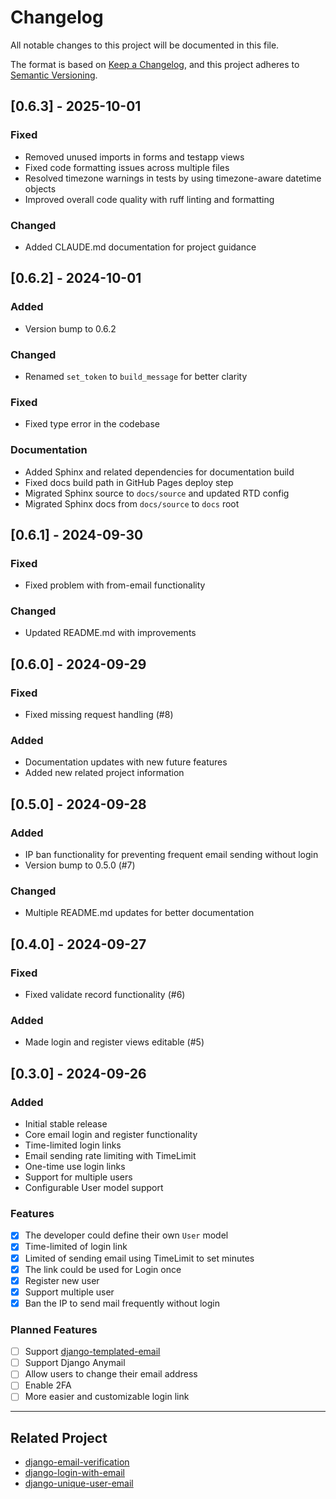 # Changelog

All notable changes to this project will be documented in this file.

The format is based on [Keep a Changelog](https://keepachangelog.com/en/1.0.0/),
and this project adheres to [Semantic Versioning](https://semver.org/spec/v2.0.0.html).

## [0.6.3] - 2025-10-01

### Fixed
- Removed unused imports in forms and testapp views
- Fixed code formatting issues across multiple files
- Resolved timezone warnings in tests by using timezone-aware datetime objects
- Improved overall code quality with ruff linting and formatting

### Changed
- Added CLAUDE.md documentation for project guidance

## [0.6.2] - 2024-10-01

### Added
- Version bump to 0.6.2

### Changed
- Renamed `set_token` to `build_message` for better clarity

### Fixed
- Fixed type error in the codebase

### Documentation
- Added Sphinx and related dependencies for documentation build
- Fixed docs build path in GitHub Pages deploy step
- Migrated Sphinx source to `docs/source` and updated RTD config
- Migrated Sphinx docs from `docs/source` to `docs` root

## [0.6.1] - 2024-09-30

### Fixed
- Fixed problem with from-email functionality

### Changed
- Updated README.md with improvements

## [0.6.0] - 2024-09-29

### Fixed
- Fixed missing request handling (#8)

### Added
- Documentation updates with new future features
- Added new related project information

## [0.5.0] - 2024-09-28

### Added
- IP ban functionality for preventing frequent email sending without login
- Version bump to 0.5.0 (#7)

### Changed
- Multiple README.md updates for better documentation

## [0.4.0] - 2024-09-27

### Fixed
- Fixed validate record functionality (#6)

### Added
- Made login and register views editable (#5)

## [0.3.0] - 2024-09-26

### Added
- Initial stable release
- Core email login and register functionality
- Time-limited login links
- Email sending rate limiting with TimeLimit
- One-time use login links
- Support for multiple users
- Configurable User model support

### Features
- [x] The developer could define their own `User` model
- [x] Time-limited of login link
- [x] Limited of sending email using TimeLimit to set minutes
- [x] The link could be used for Login once
- [x] Register new user
- [x] Support multiple user
- [x] Ban the IP to send mail frequently without login

### Planned Features
- [ ] Support [django-templated-email](https://github.com/vintasoftware/django-templated-email)
- [ ] Support Django Anymail
- [ ] Allow users to change their email address
- [ ] Enable 2FA
- [ ] More easier and customizable login link

---

## Related Project

- [django-email-verification](https://github.com/LeoneBacciu/django-email-verification)
- [django-login-with-email](https://github.com/wsvincent/django-login-with-email)
- [django-unique-user-email](https://github.com/carltongibson/django-unique-user-email)